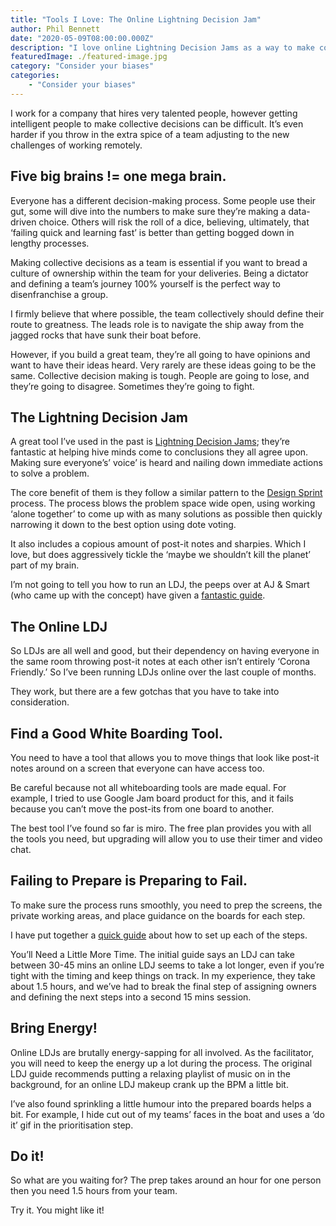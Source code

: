 ```yaml
---
title: "Tools I Love: The Online Lightning Decision Jam"
author: Phil Bennett
date: "2020-05-09T08:00:00.000Z"
description: "I love online Lightning Decision Jams as a way to make collective decision-making easier for remote teams. "
featuredImage: ./featured-image.jpg
category: "Consider your biases"
categories: 
    - "Consider your biases" 
---
```

I work for a company that hires very talented people, however getting intelligent people to make collective decisions can be difficult. It’s even harder if you throw in the extra spice of a team adjusting to the new challenges of working remotely. 

## Five big brains != one mega brain. 
Everyone has a different decision-making process. Some people use their gut, some will dive into the numbers to make sure they’re making a data-driven choice. Others will risk the roll of a dice, believing, ultimately, that ‘failing quick and learning fast’ is better than getting bogged down in lengthy processes. 

Making collective decisions as a team is essential if you want to bread a culture of ownership within the team for your deliveries. Being a dictator and defining a team’s journey 100% yourself is the perfect way to disenfranchise a group. 

I firmly believe that where possible, the team collectively should define their route to greatness. The leads role is to navigate the ship away from the jagged rocks that have sunk their boat before. 

However, if you build a great team, they’re all going to have opinions and want to have their ideas heard. Very rarely are these ideas going to be the same. Collective decision making is tough. People are going to lose, and they’re going to disagree. Sometimes they’re going to fight. 

## The Lightning Decision Jam
A great tool I’ve used in the past is [Lightning Decision Jams](https://uxplanet.org/lightning-decision-jam-a-workshop-to-solve-any-problem-65bb42af41dc); they’re fantastic at helping hive minds come to conclusions they all agree upon. Making sure everyone’s’ voice’ is heard and nailing down immediate actions to solve a problem. 

The core benefit of them is they follow a similar pattern to the [Design Sprint](https://www.thesprintbook.com/how) process. The process blows the problem space wide open, using working ‘alone together’ to come up with as many solutions as possible then quickly narrowing it down to the best option using dote voting.

It also includes a copious amount of post-it notes and sharpies. Which I love, but does aggressively tickle the ‘maybe we shouldn’t kill the planet’ part of my brain.  

I’m not going to tell you how to run an LDJ, the peeps over at AJ & Smart (who came up with the concept) have given a [fantastic guide](https://uxplanet.org/lightning-decision-jam-a-workshop-to-solve-any-problem-65bb42af41dc).

## The Online LDJ 
So LDJs are all well and good, but their dependency on having everyone in the same room throwing post-it notes at each other isn’t entirely ‘Corona Friendly.’ So I’ve been running LDJs online over the last couple of months. 

They work, but there are a few gotchas that you have to take into consideration. 

## Find a Good White Boarding Tool. 
You need to have a tool that allows you to move things that look like post-it notes around on a screen that everyone can have access too. 

Be careful because not all whiteboarding tools are made equal. For example, I tried to use Google Jam board product for this, and it fails because you can’t move the post-its from one board to another. 

The best tool I’ve found so far is miro. The free plan provides you with all the tools you need, but upgrading will allow you to use their timer and video chat. 

## Failing to Prepare is Preparing to Fail.
To make sure the process runs smoothly, you need to prep the screens, the private working areas, and place guidance on the boards for each step. 

I have put together a [quick guide](/how-to-prep-the-slides-for-an-online-ldj/) about how to set up each of the steps.

You’ll Need a Little More Time. 
The initial guide says an LDJ can take between 30-45 mins an online LDJ seems to take a lot longer, even if you’re tight with the timing and keep things on track. In my experience, they take about 1.5 hours, and we’ve had to break the final step of assigning owners and defining the next steps into a second 15 mins session. 

## Bring Energy!
Online LDJs are brutally energy-sapping for all involved. As the facilitator, you will need to keep the energy up a lot during the process. The original LDJ guide recommends putting a relaxing playlist of music on in the background, for an online LDJ makeup crank up the BPM a little bit. 

I’ve also found sprinkling a little humour into the prepared boards helps a bit. For example, I hide cut out of my teams’ faces in the boat and uses a ‘do it’ gif in the prioritisation step. 

## Do it!
So what are you waiting for? The prep takes around an hour for one person then you need 1.5 hours from your team. 

Try it. You might like it! 

